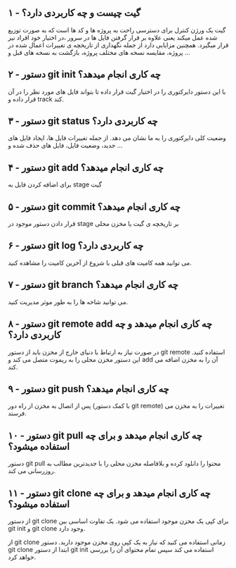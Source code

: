 ## ۱ - گیت چیست و چه کاربردی دارد؟

گیت یک ورژن کنترل برای دسترسی راحت به پروژه ها و کد ها است که به صورت توزیع شده عمل میکند یعنی علاوه بر قرار گرفتن فایل ها در سرور ،در اختیار خود افراد نیز قرار میگیرد. همچنین مزایایی دارد از جمله نگهداری از تاریخچه ی تغییرات اعمال شده در پروژه، مقایسه نسخه های مختلف پروژه، بازگشت به نسخه های قبل و ...

## ۲ - دستور git init چه کاری انجام میدهد؟
با این دستور دایرکتوری را در اختیار گیت قرار داده تا بتواند فایل های مورد نظر را در آن قرار داده و track کند.
## ۳ - دستور git status چه کاربردی دارد؟
وضعیت کلی دایرکتوری را به ما نشان می دهد. از جمله تغییرات فایل ها، ایجاد فایل های جدید، وضعیت فایل، فایل های حذف شده و ...
## ۴ - دستور git add چه کاری انجام میدهد؟
برای اضافه کردن فایل به stage گیت
## ۵ - دستور git commit چه کاری انجام میدهد؟
قرار دادن دستور موجود در stage بر تاریخچه ی گیت یا مخزن محلی
## ۶ - دستور git log چه کاربردی دارد؟
می توانید همه کامیت های قبلی با شروع از آخرین کامیت را مشاهده کنید.
## ۷ - دستور git branch چه کاری انجام میدهد؟
می توانید شاخه ها را به طور موثر مدیریت کنید.
## ۸ - دستور git remote add چه کاری انجام میدهد و چه کاربردی دارد؟
در صورت نیاز به ارتباط با دنیای خارج از مخزن باید از دستور git remote استفاده کنید. این دستور مخزن محلی را به ریموت متصل می کند و add آن را به مخزن اضافه می کند.
## ۹ - دستور git push چه کاری انجام میدهد؟
پس از اتصال به مخزن از راه دور (با کمک دستور git remote)  تغییرات را به مخزن می فرستد.
 ## ۱۰ - دستور git pull چه کاری انجام میدهد و برای چه استفاده میشود؟
 دستور git pull محتوا را دانلود کرده و بلافاصله مخزن محلی را با جدیدترین مطالب به روزرسانی می کند.
## ۱۱ - دستور git clone چه کاری انجام میدهد و برای چه استفاده میشود؟
از دستور git clone برای کپی یک مخزن موجود استفاده می شود. یک تفاوت اساسی بین git init و git clone وجود دارد.

از git clone زمانی استفاده می کنید که نیاز به یک کپی روی مخزن موجود دارید. دستور git clone ابتدا از دستور git init استفاده می کند سپس تمام محتوای آن را بررسی خواهد کرد.